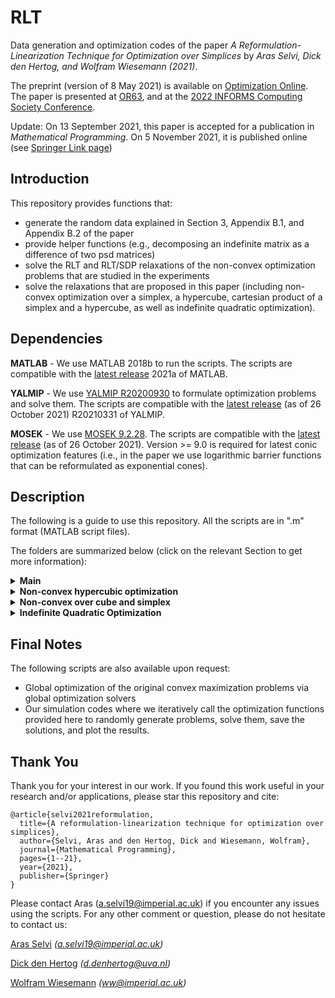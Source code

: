 # RLT
Data generation and optimization codes of the paper _A Reformulation-Linearization Technique for Optimization over Simplices_ by _Aras Selvi, Dick den Hertog, and Wolfram Wiesemann (2021)_.

The preprint (version of 8 May 2021) is available on [Optimization Online](http://www.optimization-online.org/DB_FILE/2020/11/8098.pdf). The paper is presented at [OR63](https://www.theorsociety.com/events/annual-conference/), and at the [2022 INFORMS Computing Society Conference](https://ics2022tampa.eng.usf.edu/).

Update: On 13 September 2021, this paper is accepted for a publication in _Mathematical Programming_. On 5 November 2021, it is published online (see [Springer Link page](https://rdcu.be/cATD4))

## Introduction
This repository provides functions that:
- generate the random data explained in Section 3, Appendix B.1, and Appendix B.2 of the paper
- provide helper functions (e.g., decomposing an indefinite matrix as a difference of two psd matrices)
- solve the RLT and RLT/SDP relaxations of the non-convex optimization problems that are studied in the experiments
- solve the relaxations that are proposed in this paper (including non-convex optimization over a simplex, a hypercube, cartesian product of a simplex and a hypercube, as well as indefinite quadratic optimization).

## Dependencies
**MATLAB** - We use MATLAB 2018b to run the scripts. The scripts are compatible with the [latest release](https://uk.mathworks.com/downloads/) 2021a of MATLAB.

**YALMIP** - We use [YALMIP R20200930](https://yalmip.github.io/download/) to formulate optimization problems and solve them. The scripts are compatible with the [latest release](https://github.com/yalmip/YALMIP/releases/tag/R20210331) (as of 26 October 2021) R20210331 of YALMIP.

**MOSEK** - We use [MOSEK 9.2.28](https://www.mosek.com/documentation/). The scripts are compatible with the [latest release](https://www.mosek.com/documentation/) (as of 26 October 2021). Version >= 9.0 is required for latest conic optimization features (i.e., in the paper we use logarithmic barrier functions that can be reformulated as exponential cones).

## Description
The following is a guide to use this repository. All the scripts are in ".m" format (MATLAB script files). 

The folders are summarized below (click on the relevant Section to get more information):
<details>
  <summary> <b> Main </b> </summary>
  
  This folder is about the problem of non-convex maximization over a simplex. Here, the objective function can be written as f + g where f is the norm of a linear transformation (that is obtained by random sampling) of the decision vector and g is a concave barrier function. In other words, this folder is dedicated to Section 3 of the paper where the objective function is visualized in Figure 1.
  
  The function ```optim.m``` takes an input ```n``` and generates an example problem randomly by sampling a random diagonal matrix and a random uniform rotation matrix (see reference [18]). The problem data is stored by saving ```D``` and ```Q``` where the notation is analogous to the paper's notation. Then, the function solves the RLT relaxation and saves the results as ```rlt``` where ```rlt[1]``` gives the corresponding upper bound and ```rlt[2]``` gives the time it took for the solver (MOSEK) to solve this relaxation. Afterwards, the function solves the RLT/SDP relaxation simply by adding an LMI constraint, and saves the solution as ```rltsdp``` where similarly ```rltsdp[1]``` gives the corresponding upper bound and ```rltsdp[2]``` gives thte time it took for the solver (MOSEK) to solve this relaxation. Finally, the function solves the proposed relaxation in our paper (simply by substituting the matrix variable with its analytical solution and rewritig expressions), and saves the solution as ```our``` where similarly ```our[1]``` gives the corresponding upper bound and ```our[2]``` gives the time it took for the solver (MOSEK). As we prove in our work, ```rlt[1] = rltsdp[1] = our[1]``` holds for all instances, however we typically have ```our[2] << rlt[2] << rltsdp[2]```.
  
  In Figure 2 of Section 3, we compare the median of ```our[2]```, ```rlt[2]```, and ```rltsdp[2]``` for 25 randomly generated instances, for all `n` varying between 10 and 1000.
</details>

<details>
  <summary> <b> Non-convex hypercubic optimization </b> </summary>
  
  This folder is about the problem of non-convex maximization over a hypercube. Here, the objective function is almost identical with the one in ```Main/optim.m```, with the only difference being we do not subtract a vector of 1/n's from the decision vector (since the feasible region is not a simplex anymore). In other words, this folder is dedicated to the **first** problem in Appendix Section B.1 of the paper.
  
  The function ```optim.m``` takes inputs ```n``` and ```rhs``` where in the paper we always take ```rhs = 1``` (i.e., we have a unit hypercube). The function then generates an example problem randomly similarly as in ```Main/optim.m```. The problem data is stored by saving ```D``` and ```Q``` where the notation is analogous to the paper's notation. Then, by using MOSEK solver, the function obtains the traditional RLT relaxation, the RLT/SDP relaxation, and the relaxation we propose, and saves these as ```rlt```, ```rltsdp```, and ```our```, respectively. As before, `rlt[1]` corresponds to the relaxation of the RLT relaxation, and `rlt[2]` corresponds to the solver time (same as `rltsdp` and `our`). As the original problem is not defined over a simplex, we do not have `rlt[1] = rltsdp[1]` anymore. However, as we proved in Theorem 3, we always have ```our[1] <= rltsdp[1] <= rlt[1]```, and our numerical experiments show that we have ```our[1] < rltsdp[1] < rlt[1]``` in general. Finally, our method uses exponentially many variables to reformulate the problem as a non-convex optimization problem over a simplex, hence the runtime of our method will depend on `n`, while we always have `rlt[2] <= rltsdp[2]` by definition. 
  
  In Figure 3 of Section B.1, we compare the median of solution times ```our[2]```, ```rlt[2]```, and ```rltsdp[2]``` as well as the median deviation of ```rlt[1]``` and ```rltsdp[1]``` from ```our[1]``` for 25 randomly generated instances, for all `n` varying between 2 and 10.
</details>
  
<details>
  <summary> <b> Non-convex over cube and simplex </b> </summary>
  
  This folder is about the problem of non-convex maximization over the cartesian product of a hypercube (of size `k`, this vector is called `y`) and a simplex (of size `n - k`, this vector is called `x`). Here, the objective function is a combination of the ones in ```Main/optim.m``` and ```Non-convex hypercubic optimization/optim.m```, namely the convex function f similarly is the norm of a linear transofmraion of the input, however 1/(n-k) is being subtracted from the components of `x`, as well as, the logarithmic barrier function slightly varies between `x` and `y` as their extreme points are different. This folder is dedicated to the **second** problem in Appendix Section B.1 of the paper.
  
  The function ```optim.m``` takes inputs ```n``` and `k`, where in the paper we always take ```k = 3``` (i.e., the hypercube is three dimensional). The function then generates an example problem randomly similarly as in ```Main/optim.m```. The problem data is stored by saving ```D``` and ```Q``` where the notation is analogous to the paper's notation. Then, by using MOSEK solver, the function obtains the traditional RLT relaxation, the RLT/SDP relaxation, and the relaxation we propose, and saves these as ```rlt```, ```rltsdp```, and ```our```, respectively. Here, our implementation does not define `x` and `y` separately, we rather keep only one vector `x` of size `n`, hence define some additional matrices (`TX`, `TY`, `MX`, `MY`) to be able to compactly define the relaxation problems (e.g., `TX * x` extracts the original `x` and `TY * x` extracts the original `y`). As before, `rlt[1]` corresponds to the relaxation of the RLT relaxation, and `rlt[2]` corresponds to the solver time (same as `rltsdp` and `our`). As the original problem is not defined over a simplex, we do not have `rlt[1] = rltsdp[1]` anymore. However, as we proved in Theorem 3, we always have ```our[1] <= rltsdp[1] <= rlt[1]```, and our numerical experiments show that we have ```our[1] < rltsdp[1] < rlt[1]``` in general. Finally, although our method uses exponentially many variables to reformulate the `y` variable, as `k` is fixed, the proposed relaxation is very fast for larger `n` values and it also outperforms the traditional RLT and RLT/SDP relaxations in terms of the runtimes.
  
  In Figure 4 of Section B.1, we compare the median of solution times ```our[2]```, ```rlt[2]```, and ```rltsdp[2]``` for 25 randomly generated instances, for all `n` varying between 10 and 1000.
</details>

<details>
  <summary> <b> Indefinite Quadratic Optimization </b> </summary>
  
  This folder is about the problem of indefinite quadratic maximization over a simplex. Here, the objective function is obtained via constructing a quadratic coefficient matrix by sampling its eigenvalues in certain ranges ([−7.5, 2.5] (type 1) or [−5, 5] (type 2)) as well as by sampling a uniformly sampled rotation matrix. This folder is dedicated to Appendix Section B.2 of the paper.
  
  The function ```optim.m``` takes inputs ```n``` and `type`, where the latter is either `1` or `2`. The function then generates an example problem randomly (see Section B.2 for the details). The problem data is stored by saving ```Q``` where the notation is analogous to the paper's notation (i.e., the objective function is `x' Q x`). The function then calls `eigen_trick.m` by inputting `Q` to obtain `Qplus` and `Qminus`, two psd matrices such that `Q = Qplus - Qminus`. The function then applies the traditional RLT and RLT/SDP relaxations to the whole non-convex term `x' Q x` (i.e., similar to `Main/optim.m` where g function is omitted), and these solutions are saves as `rlt` and `rltsdp`. Then, the function solves the proposed relaxation by simply decomposing f(x) = `x' Qplus x` and g(x) = `x' Qminus x` and applying the RLT relaxation only to the term f(x). As proven in the paper, applying RLT or RLT/SDP relaxation on f(x) are identical and we can also omit the matrix variable `X` by using `diag(x)` instead. Hence, we compare our method with `rlt` and `rltsdp` relaxations on the whole `x' Q x` function, and these techniques are in general incomparable. As our solution is using less variables and constraints than the RLT and RLT/SDP relaxations, we have `our[2] << rltsdp[2] << rlt[2]`. Moreover, the relaxations satisfy `rltsdp[1] <= rlt[1]` and `rltsdp[1] <= our [1]`, and comparison of `rlt[1]` and `our[1]` depends on the type of the problem.

  In Figure 5 of Section B.2, we compare the median relaxation gaps of `our[2]` and `rlt[2]` with respect to `rltsdp[2]` for 25 randomly generated instances of both problem types, for all `n` varying between 10 and 100. In Figure 6 of Section B.2, the median solution times of `rlt[1]`, `rltsdp[1]`, and `our[1]` are compared for 25 randomly generated instances of problem type 1 (in terms of the runtimes type 1 and type 2 are similar), for all `n` varying between 10 and 1000.
</details>  

## Final Notes
The following scripts are also available upon request:
- Global optimization of the original convex maximization problems via global optimization solvers
- Our simulation codes where we iteratively call the optimization functions provided here to randomly generate problems, solve them, save the solutions, and plot the results. 

## Thank You
Thank you for your interest in our work. If you found this work useful in your research and/or applications, please star this repository and cite:
```
@article{selvi2021reformulation,
  title={A reformulation-linearization technique for optimization over simplices},
  author={Selvi, Aras and den Hertog, Dick and Wiesemann, Wolfram},
  journal={Mathematical Programming},
  pages={1--21},
  year={2021},
  publisher={Springer}
}
```
Please contact Aras (a.selvi19@imperial.ac.uk) if you encounter any issues using the scripts. For any other comment or question, please do not hesitate to contact us:

[Aras Selvi](https://www.imperial.ac.uk/people/a.selvi19) _(a.selvi19@imperial.ac.uk)_

[Dick den Hertog](https://www.uva.nl/en/profile/h/e/d.denhertog/d.den-hertog.html) _(d.denhertog@uva.nl)_

[Wolfram Wiesemann](http://wp.doc.ic.ac.uk/wwiesema) _(ww@imperial.ac.uk)_
